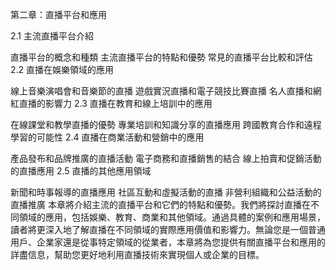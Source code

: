 
第二章：直播平台和應用

2.1 主流直播平台介紹

直播平台的概念和種類
主流直播平台的特點和優勢
常見的直播平台比較和評估
2.2 直播在娛樂領域的應用

線上音樂演唱會和音樂節的直播
遊戲實況直播和電子競技比賽直播
名人直播和網紅直播的影響力
2.3 直播在教育和線上培訓中的應用

在線課堂和教學直播的優勢
專業培訓和知識分享的直播應用
跨國教育合作和遠程學習的可能性
2.4 直播在商業活動和營銷中的應用

產品發布和品牌推廣的直播活動
電子商務和直播銷售的結合
線上拍賣和促銷活動的直播應用
2.5 直播的其他應用領域

新聞和時事報導的直播應用
社區互動和虛擬活動的直播
非營利組織和公益活動的直播推廣
本章將介紹主流的直播平台和它們的特點和優勢。我們將探討直播在不同領域的應用，包括娛樂、教育、商業和其他領域。通過具體的案例和應用場景，讀者將更深入地了解直播在不同領域的實際應用價值和影響力。無論您是一個普通用戶、企業家還是從事特定領域的從業者，本章將為您提供有關直播平台和應用的詳盡信息，幫助您更好地利用直播技術來實現個人或企業的目標。
